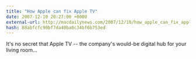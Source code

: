 ```yaml
---
title: "How Apple can fix Apple TV"
date: 2007-12-10 20:27:00 +0000
external-url: http://macdailynews.com/2007/12/10/how_apple_can_fix_apple_tv/
hash: 88abfcfc90bf7da40ba0c34bf6b753ed
---
```


It's no secret that Apple TV -- the company's would-be digital hub for your living room...
